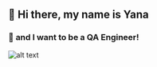 ## 👋 **Hi there, my name is Yana** 
### 💫 **and I want to be a QA Engineer!**
![alt text](http://orig14.deviantart.net/596e/f/2013/293/4/8/welcome_1_by_micatinistaa-d6r6l05.gif)






<!--
**yanamoshkina/yanamoshkina** is a ✨ _special_ ✨ repository because its `README.md` (this file) appears on your GitHub profile.

Here are some ideas to get you started:

- 🔭 I’m currently working on dfghh
- 🌱 I’m currently learning ...
- 👯 I’m looking to collaborate on ...
- 🤔 I’m looking for help with ...
- 💬 Ask me about ...
- 📫 How to reach me: ...
- 😄 Pronouns: ...
- ⚡ Fun fact: ...
-->
